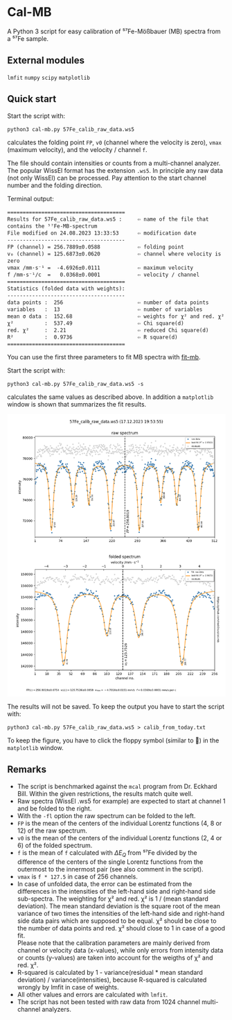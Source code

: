 # Cal-MB

A Python 3 script for easy calibration of ⁵⁷Fe-Mößbauer (MB) spectra from a ⁵⁷Fe sample. 

## External modules

`lmfit`
`numpy` 
`scipy` 
`matplotlib`

## Quick start

Start the script with:
```console
python3 cal-mb.py 57Fe_calib_raw_data.ws5
```
calculates the folding point `FP`, `v0` (channel where the velocity is zero),
`vmax` (maximum velocity), and the velocity / channel `f`.

The file should contain intensities or counts from a multi-channel analyzer. The popular WissEl 
format has the extension `.ws5`. In principle any raw data (not only WissEl) can be processed. Pay 
attention to the start channel number and the folding direction.

Terminal output:
```
======================================
Results for 57Fe_calib_raw_data.ws5 :     ⇦ name of the file that contains the ⁵⁷Fe-MB-spectrum 
File modified on 24.08.2023 13:33:53      ⇦ modification date
--------------------------------------
FP (channel) = 256.7889±0.0588            ⇦ folding point
v₀ (channel) = 125.6873±0.0620            ⇦ channel where velocity is zero
vmax /mm·s⁻¹ =  -4.6926±0.0111            ⇦ maximum velocity
f /mm·s⁻¹/c  =   0.0368±0.0001            ⇦ velocity / channel 
======================================
Statistics (folded data with weights):
--------------------------------------
data points :  256                        ⇦ number of data points
variables   :  13                         ⇦ number of variables
mean σ data :  152.68                     ⇦ weights for χ² and red. χ²
χ²          :  537.49                     ⇦ Chi square(d) 
red. χ²     :  2.21                       ⇦ reduced Chi square(d)
R²          :  0.9736                     ⇦ R square(d)
======================================
```
You can use the first three parameters to fit MB spectra with [fit-mb](https://github.com/radi0sus/fit-mb). 

Start the script with:
```console
python3 cal-mb.py 57Fe_calib_raw_data.ws5 -s
```
calculates the same values as described above. In addition a `matplotlib` window is shown that 
summarizes the fit results.

<img src='examples\Figure_2.png' alt='Fit' width=600 align='center'> 

The results will not be saved. To keep the output you have to start the script with:
```console
python3 cal-mb.py 57Fe_calib_raw_data.ws5 > calib_from_today.txt
```
To keep the figure, you have to click the floppy symbol (similar to 💾) in the `matplotlib` window.

## Remarks

- The script is benchmarked against the `mcal` program from Dr. Eckhard Bill.
  Within the given restrictions, the results match quite well.
- Raw spectra (WissEl .ws5 for example) are expected to start at channel 1 and be folded to the right.
- With the `-fl` option the raw spectrum can be folded to the left.
- `FP` is the mean of the centers of the individual Lorentz functions (4, 8 or 12) of the raw spectrum.
- `v0` is the mean of the centers of the individual Lorentz functions (2, 4 or 6) of the folded spectrum.
- `f` is the mean of `f` calculated with $\Delta E_Q$ from ⁵⁷Fe divided by the difference of the centers of 
   the single Lorentz functions from the outermost to the innermost pair (see also comment in the script).
- `vmax` is  `f * 127.5` in case of 256 channels. 
- In case of unfolded data, the error can be estimated from the differences in the intensities of the left-hand side and
  right-hand side sub-spectra. The weighting for χ² and red. χ² is 1 / (mean standard deviation).
  The mean standard deviation is the square root of the mean variance of two times the intensities of the left-hand side
  and right-hand side data pairs which are supposed to be equal. χ² should be close to the number of data points and red. χ²
  should close to 1 in case of a good fit.    
  Please note that the calibration parameters are mainly derived from channel or velocity data (x-values), while only errors
  from intensity data or counts (y-values) are taken into account for the weigths of χ² and red. χ². 
- R-squared is calculated by 1 - variance(residual * mean standard deviation) / variance(intensities),
  because R-squared is calculated wrongly by lmfit in case of weights.
- All other values and errors are calculated with `lmfit`.
- The script has not been tested with raw data from 1024 channel multi-channel analyzers.
